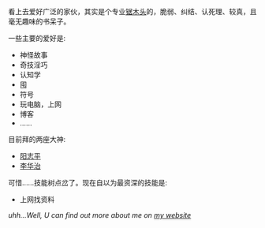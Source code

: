 看上去爱好广泛的家伙，其实是个专业[锯木头](http://www.forestry.ubc.ca/students/undergraduate/prospective/degree-programs/wood-products-processing/)的，脆弱、纠结、认死理、较真，且毫无趣味的书呆子。  

一些<a title="乱七八糟的">主要的</a>爱好是:  

- <a title="所以是网络小说老读者">神怪故事</a>
- <a title="我会在[巧计]里更新">奇技淫巧</a>
- <a title="五元教徒：）。开智群不要我，我还能把它当鸡血">认知学</a>
- <a title="各种，包括而不限于电子书、零食、资源">囤</a>
- <a title="具有意义的意象">符号</a>
- <a title="并不会技术，但又能在外行前面装装逼">玩电脑，上网</a>
- <a title="当年伪资深GReader用户，以文识人">博客</a>
- ……

目前拜的两座大神: 

- [阳志平](http://www.yangzhiping.com)
- [李华治](http://lihuazhi.com)

可惜……技能树点岔了。现在自以为最资深的技能是: 

- <a title="并卵的、普通的、一点也不像主角的技能">上网找资料</a>



*uhh...Well, U can find out more about me on [my website](http://www.cxumol.com)*

